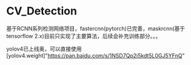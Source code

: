 # CV_Detection
基于RCNN系列检测网络项目，fastercnn(pytorch)已完善，maskrcnn(基于tensorflow 2.x)目前只实现了主要算法，后续会补充训练部分。。。

yolov4已上线奥，可以直接使用
[yolov4.weight]"https://pan.baidu.com/s/1NSD7Qp2j5kdt5L0GJ5YFnQ"
